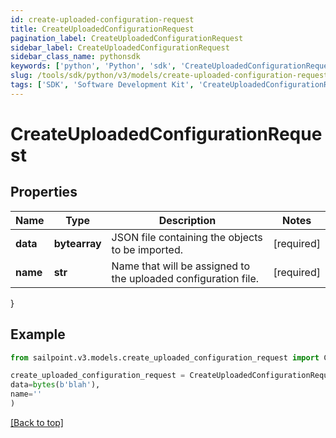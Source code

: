 ```yaml
---
id: create-uploaded-configuration-request
title: CreateUploadedConfigurationRequest
pagination_label: CreateUploadedConfigurationRequest
sidebar_label: CreateUploadedConfigurationRequest
sidebar_class_name: pythonsdk
keywords: ['python', 'Python', 'sdk', 'CreateUploadedConfigurationRequest', 'CreateUploadedConfigurationRequest'] 
slug: /tools/sdk/python/v3/models/create-uploaded-configuration-request
tags: ['SDK', 'Software Development Kit', 'CreateUploadedConfigurationRequest', 'CreateUploadedConfigurationRequest']
---
```


# CreateUploadedConfigurationRequest


## Properties

Name | Type | Description | Notes
------------ | ------------- | ------------- | -------------
**data** | **bytearray** | JSON file containing the objects to be imported. | [required]
**name** | **str** | Name that will be assigned to the uploaded configuration file. | [required]
}

## Example

```python
from sailpoint.v3.models.create_uploaded_configuration_request import CreateUploadedConfigurationRequest

create_uploaded_configuration_request = CreateUploadedConfigurationRequest(
data=bytes(b'blah'),
name=''
)

```
[[Back to top]](#) 

